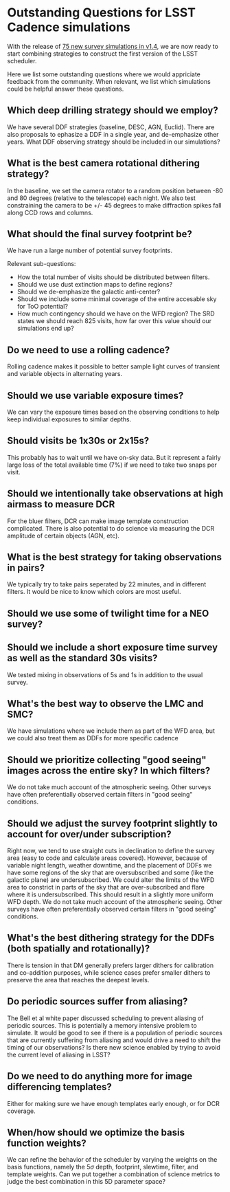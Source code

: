 # Outstanding Questions for LSST Cadence simulations

With the release of [75 new survey simulations in v1.4](https://community.lsst.org/t/january-2020-update-fbs-1-4-runs/4006), we are now ready to start combining strategies to construct the first version of the LSST scheduler.

Here we list some outstanding questions where we would appriciate feedback from the community. When relevant, we list which simulations could be helpful answer these questions.

## Which deep drilling strategy should we employ?

We have several DDF strategies (baseline, DESC, AGN, Euclid). There are also proposals to ephasize a DDF in a single year, and de-emphasize other years.  What DDF observing strategy should be included in our simulations?

## What is the best camera rotational dithering strategy?

In the baseline, we set the camera rotator to a random position between -80 and 80 degrees (relative to the telescope) each night. We also test constraining the camera to be +/- 45 degrees to make diffraction spikes fall along CCD rows and columns.  

## What should the final survey footprint be?

We have run a large number of potential survey footprints.

Relevant sub-questions:  

* How the total number of visits should be distributed between filters.  
* Should we use dust extinction maps to define regions?
* Should we de-emphasize the galactic anti-center?
* Should we include some minimal coverage of the entire accesable sky for ToO potential?
* How much contingency should we have on the WFD region? The SRD states we should reach 825 visits, how far over this value should our simulations end up?

## Do we need to use a rolling cadence?

Rolling cadence makes it possible to better sample light curves of transient and variable objects in alternating years. 

## Should we use variable exposure times?

We can vary the exposure times based on the observing conditions to help keep individual exposures to similar depths.

## Should visits be 1x30s or 2x15s?

This probably has to wait until we have on-sky data. But it represent a fairly large loss of the total available time (7%) if we need to take two snaps per visit.

## Should we intentionally take observations at high airmass to measure DCR

For the bluer filters, DCR can make image template construction complicated. There is also potential to do science via measuring the DCR amplitude of certain objects (AGN, etc).

## What is the best strategy for taking observations in pairs?

We typically try to take pairs seperated by 22 minutes, and in different filters. It would be nice to know which colors are most useful.

## Should we use some of twilight time for a NEO survey?

## Should we include a short exposure time survey as well as the standard 30s visits?

We tested mixing in observations of 5s and 1s in addition to the usual survey.

## What's the best way to observe the LMC and SMC?

We have simulations where we include them as part of the WFD area, but we could also treat them as DDFs for more specific cadence

## Should we prioritize collecting "good seeing" images across the entire sky? In which filters?

We do not take much account of the atmospheric seeing. 
Other surveys have often preferentially observed certain filters in "good seeing" conditions.  

## Should we adjust the survey footprint slightly to account for over/under subscription?

Right now, we tend to use straight cuts in declination to define the survey area (easy to code and calculate areas covered). However, because of variable night length, weather downtime, and the placement of DDFs we have some regions of the sky that are oversubscribed and some (like the galactic plane) are undersubscribed. We could alter the limits of the WFD area to constrict in parts of the sky that are over-subscribed and flare where it is undersubscribed. This should result in a slightly more uniform WFD depth.
We do not take much account of the atmospheric seeing. 
Other surveys have often preferentially observed certain filters in "good seeing" conditions.  

## What's the best dithering strategy for the DDFs (both spatially and rotationally)?

There is tension in that DM generally prefers larger dithers for calibration and co-addition purposes, while science cases prefer smaller dithers to preserve the area that reaches the deepest levels.

## Do periodic sources suffer from aliasing?

The Bell et al white paper discussed scheduling to prevent aliasing of periodic sources. This is potentially a memory intensive problem to simulate. It would be good to see if there is a population of periodic sources that are currently suffering from aliasing and would drive a need to shift the timing of our observations?  Is there new science enabled by trying to avoid the current level of aliasing in LSST?

## Do we need to do anything more for image differencing templates?

Either for making sure we have enough templates early enough, or for DCR coverage.

## When/how should we optimize the basis function weights?

We can refine the behavior of the scheduler by varying the weights on the basis functions, namely the 5$\sigma$ depth, footprint, slewtime, filter, and template weights. Can we put together a combination of science metrics to judge the best combination in this 5D parameter space?

